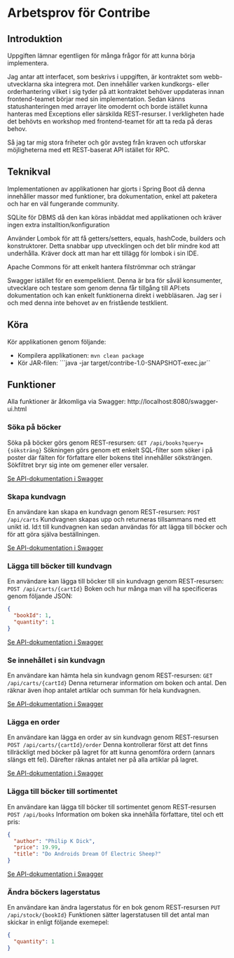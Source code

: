 
# Arbetsprov för Contribe

## Introduktion
Uppgiften lämnar egentligen för många frågor för att kunna börja implementera.

Jag antar att interfacet, som beskrivs i uppgiften, är kontraktet som webb-utvecklarna ska integrera mot. Den innehåller varken kundkorgs- eller orderhantering vilket i sig tyder på att kontraktet behöver uppdateras innan frontend-teamet börjar med sin implementation. Sedan känns statushanteringen med arrayer lite omodernt och borde istället kunna hanteras med Exceptions eller särskilda REST-resurser. I verkligheten hade det behövts en workshop med frontend-teamet för att ta reda på deras behov. 

Så jag tar mig stora friheter och gör avsteg från kraven och utforskar möjligheterna med ett REST-baserat API istället för RPC.

## Teknikval

Implementationen av applikationen har gjorts i Spring Boot då denna innehåller massor med funktioner, bra dokumentation, enkel att paketera och har en väl fungerande community.

SQLite för DBMS då den kan köras inbäddat med applikationen och kräver ingen extra installtion/konfiguration

Använder Lombok för att få getters/setters, equals, hashCode, builders och konstruktorer. Detta snabbar upp utvecklingen och det blir mindre kod att underhålla. Kräver dock att man har ett tillägg för lombok i sin IDE.

Apache Commons för att enkelt hantera filströmmar och strängar

Swagger istället för en exempelklient. Denna är bra för såväl konsumenter, utvecklare och testare som genom denna får tillgång till API:ets dokumentation och kan enkelt funktionerna direkt i webbläsaren. Jag ser i och med denna inte behovet av en fristående testklient.

## Köra

Kör applikationen genom följande:
 * Kompilera applikationen: ```mvn clean package```
 * Kör JAR-filen:  ```java -jar target/contribe-1.0-SNAPSHOT-exec.jar``

## Funktioner

Alla funktioner är åtkomliga via Swagger:  http://localhost:8080/swagger-ui.html

### Söka på böcker
Söka på böcker görs genom REST-resursen: ```GET /api/books?query={söksträng}```
Sökningen görs genom ett enkelt SQL-filter som söker i på poster där fälten för författare eller bokens titel innehåller söksträngen. Sökfiltret bryr sig inte om gemener eller versaler.

[Se API-dokumentation i Swagger](http://localhost:8080/swagger-ui.html#!/Books/findBooksUsingGET) 


### Skapa kundvagn
En användare kan skapa en kundvagn genom REST-resursen: ```POST /api/carts```
Kundvagnen skapas upp och returneras tillsammans med ett unikt id. Id:t till kundvagnen kan sedan användas för att lägga till böcker och för att göra själva beställningen.

[Se API-dokumentation i Swagger](http://localhost:8080/swagger-ui.html#!/Carts/createUsingPOST_1) 


### Lägga till böcker till kundvagn
En användare kan lägga till böcker till sin kundvagn genom REST-resursen: ```POST /api/carts/{cartId}```
Boken och hur många man vill ha specificeras genom följande JSON:
```json
{
  "bookId": 1,
  "quantity": 1
}
```

[Se API-dokumentation i Swagger](http://localhost:8080/swagger-ui.html#!/Carts/createUsingPOST) 


### Se innehållet i sin kundvagn
En användare kan hämta hela sin kundvagn genom REST-resursen: ```GET /api/carts/{cartId}```
Denna returnerar information om boken och antal. Den räknar även ihop antalet artiklar och summan för hela kundvagnen.

[Se API-dokumentation i Swagger](http://localhost:8080/swagger-ui.html#!/Carts/fetchAllUsingGET) 


### Lägga en order
En användare kan lägga en order av sin kundvagn genom REST-resursen ```POST /api/carts/{cartId}/order```
Denna kontrollerar först att det finns tillräckligt med böcker på lagret för att kunna genomföra ordern (annars slängs ett fel). 
Därefter räknas antalet ner på alla artiklar på lagret.

[Se API-dokumentation i Swagger](http://localhost:8080/swagger-ui.html#!/Orders/createOrderFromCartUsingPOST) 


### Lägga till böcker till sortimentet
En användare kan lägga till böcker till sortimentet genom REST-resursen ```POST /api/books```
Information om boken ska innehålla författare, titel och ett pris:
```json
{
  "author": "Philip K Dick",
  "price": 19.99,
  "title": "Do Androids Dream Of Electric Sheep?"
}
```

[Se API-dokumentation i Swagger](http://localhost:8080/swagger-ui.html#!/Books/createUsingPOST) 


### Ändra böckers lagerstatus
En användare kan ändra lagerstatus för en bok genom REST-resursen ```PUT /api/stock/{bookId}```
Funktionen sätter lagerstatusen till det antal man skickar in enligt följande exemepel:
```json
{
  "quantity": 1
}
```



